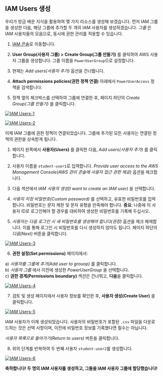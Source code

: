 ## IAM Users 생성

우리가 방금 배운 지식을 활용하여 몇 가지 리소스를 생성해 보겠습니다. 먼저 IAM 그룹을 생성한 다음, 해당 그룹에 추가할 두 개의 IAM 사용자를 생성하겠습니다. _그룹_ 은 IAM 사용자들의 모음으로, 동시에 권한 관리를 적용할 수 있습니다.

1. [IAM 콘솔](https://us-east-1.console.aws.amazon.com/iamv2/home?region=us-east-1#/home)로 이동합니다.

2. **User Group(사용자 그룹) > Create Group(그룹 만들기)** 를 클릭하여 AWS 사용자 그룹을 생성합니다. 그룹 이름을 `PowerUserGroup`으로 설정합니다.

3. 현재는 _Add users(사용자 추가)_ 옵션을 건너뜁니다.

4. **Attach permissions policies(권한 정책 연결)** 아래에서 `PowerUserAccess` 정책을 검색합니다.

5. 정책 옆의 체크박스를 선택하여 그룹에 연결한 후, 페이지 하단의 _Create Group(그룹 만들기)_ 를 클릭합니다.

[![IAM Users-1](https://static.us-east-1.prod.workshops.aws/public/856f008e-b000-462c-b14e-2b12e35d7697/static/images/iam/IAM-dashboard-create-new-user-group-1.png)](https://static.us-east-1.prod.workshops.aws/public/856f008e-b000-462c-b14e-2b12e35d7697/static/images/iam/IAM-dashboard-create-new-user-group-1.png)

[![IAM Users-2](https://static.us-east-1.prod.workshops.aws/public/856f008e-b000-462c-b14e-2b12e35d7697/static/images/iam/IAM-dashboard-create-new-user-group-2.png)](https://static.us-east-1.prod.workshops.aws/public/856f008e-b000-462c-b14e-2b12e35d7697/static/images/iam/IAM-dashboard-create-new-user-group-2.png)


이제 IAM 그룹에 권한 정책이 연결되었습니다. 그룹에 추가된 모든 사용자는 연결된 정책의 권한을 상속받게 됩니다.

1. 페이지 왼쪽에서 **사용자(Users)** 를 클릭한 다음, _Add users(사용자 추가)_ 를 클릭합니다.

2. 사용자 이름을 `student-user1`로 입력합니다. _Provide user access to the AWS Management Console(AWS 관리 콘솔에 사용자 접근 권한 제공)_ 옵션을 체크합니다.

3. 다음 섹션에서 _IAM 사용자 생성(I want to create an IAM user)_ 을 선택합니다.

4. _사용자 지정 비밀번호(Custom password)_ 를 선택하고, 유효한 비밀번호를 입력합니다. 비밀번호는 문자 제한 및 문자 유형을 만족해야 합니다. 
   **중요**: 나중에 이 사용자 ID로 로그인해야 할 경우를 대비하여 생성한 비밀번호를 기록해 두십시오.

5. _사용자는 다음 로그인 시 새 비밀번호를 생성해야 합니다(권장)_  옵션을 체크 해제합니다. 이를 통해 로그인 시 비밀번호를 다시 생성하지 않아도 됩니다.
페이지 하단의 _다음(Next)_ 버튼을 클릭합니다.

[![IAM Users-3](https://static.us-east-1.prod.workshops.aws/public/856f008e-b000-462c-b14e-2b12e35d7697/static/images/iam/IAM-dashboard-create-new-user-pt1a.png)](https://static.us-east-1.prod.workshops.aws/public/856f008e-b000-462c-b14e-2b12e35d7697/static/images/iam/IAM-dashboard-create-new-user-pt1a.png)

6. **권한 설정(Set permissions)** 페이지에서:

a) _사용자를 그룹에 추가(Add user to grouop)_ 를 클릭합니다.  
b) _사용자 그룹_ 에서 이전에 생성한 _PowerUserGroup_ 을 선택합니다.  
c) **권한 경계(Permissions boundary)** 섹션은 건너뛰고, **다음**을 클릭합니다.

[![IAM Users-4](https://static.us-east-1.prod.workshops.aws/public/856f008e-b000-462c-b14e-2b12e35d7697/static/images/iam/IAM-dashboard-add-user-to-group-1.png)](https://static.us-east-1.prod.workshops.aws/public/856f008e-b000-462c-b14e-2b12e35d7697/static/images/iam/IAM-dashboard-add-user-to-group-1.png)

7. 검토 및 생성 페이지에서 사용자 정보를 확인한 후, **사용자 생성(Create User)** 을 클릭합니다.

[![IAM Users-5](https://static.us-east-1.prod.workshops.aws/public/856f008e-b000-462c-b14e-2b12e35d7697/static/images/iam/IAM-dashboard-add-user-to-group-2.png)](https://static.us-east-1.prod.workshops.aws/public/856f008e-b000-462c-b14e-2b12e35d7697/static/images/iam/IAM-dashboard-add-user-to-group-2.png)

IAM 사용자가 이제 생성되었습니다. 사용자의 비밀번호가 포함된 `.csv` 파일을 다운로드하는 것은 선택 사항이며, 이전에 비밀번호 정보를 기록했다면 필수는 아닙니다.

_사용자 목록으로 돌아가기(Return to users)_ 버튼을 클릭합니다.

8. 위의 단계를 반복하여 두 번째 사용자 `student-user2`를 생성합니다.

[![IAM Users-6](https://static.us-east-1.prod.workshops.aws/public/856f008e-b000-462c-b14e-2b12e35d7697/static/images/iam/IAM-dashboard-two-users-in-group.png)](https://static.us-east-1.prod.workshops.aws/public/856f008e-b000-462c-b14e-2b12e35d7697/static/images/iam/IAM-dashboard-two-users-in-group.png)


**축하합니다! 두 명의 IAM 사용자를 생성하고, 그들을 IAM 사용자 그룹에 할당했습니다!**
